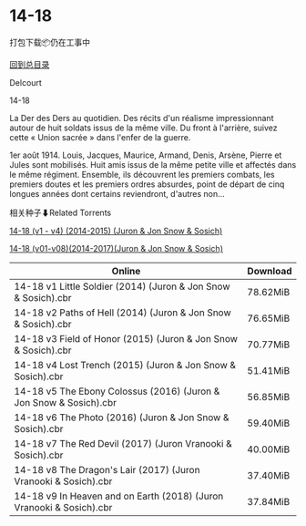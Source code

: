 # 14-18

打包下载📦仍在工事中

[回到总目录](/Catalogs.md)

Delcourt

14-18

La Der des Ders au quotidien. Des récits d'un réalisme impressionnant autour de huit soldats issus de la même ville. Du front à l'arrière, suivez cette « Union sacrée » dans l'enfer de la guerre.



1er août 1914. Louis, Jacques, Maurice, Armand, Denis, Arsène, Pierre et Jules sont mobilisés. Huit amis issus de la même petite ville et affectés dans le même régiment. Ensemble, ils découvrent les premiers combats, les premiers doutes et les premiers ordres absurdes, point de départ de cinq longues années dont certains reviendront, d'autres non...





相关种子⬇Related Torrents

[14-18 (v1 - v4) (2014-2015) (Juron & Jon Snow & Sosich)](https://github.com/alicewish/markdown/blob/master/torrent/14-18--v1---v4---2014-2015---Juron---Jon-Snow---Sosich.md)

[14-18 (v01-v08)(2014-2017)(Juron & Jon Snow & Sosich)](https://github.com/alicewish/markdown/blob/master/torrent/14-18--v01-v08--2014-2017--Juron---Jon-Snow---Sosich.md)

Online | Download
--- | ---
14-18 v1 Little Soldier (2014) (Juron & Jon Snow & Sosich).cbr | 78.62MiB
14-18 v2 Paths of Hell (2014) (Juron & Jon Snow & Sosich).cbr | 76.65MiB
14-18 v3 Field of Honor (2015) (Juron & Jon Snow & Sosich).cbr | 70.77MiB
14-18 v4 Lost Trench (2015) (Juron & Jon Snow & Sosich).cbr | 51.41MiB
14-18 v5 The Ebony Colossus (2016) (Juron & Jon Snow & Sosich).cbr | 56.85MiB
14-18 v6 The Photo (2016) (Juron & Jon Snow & Sosich).cbr | 59.40MiB
14-18 v7 The Red Devil (2017) (Juron Vranooki & Sosich).cbr | 40.00MiB
14-18 v8 The Dragon's Lair (2017) (Juron Vranooki & Sosich).cbr | 37.40MiB
14-18 v9 In Heaven and on Earth (2018) (Juron Vranooki & Sosich).cbr | 37.84MiB